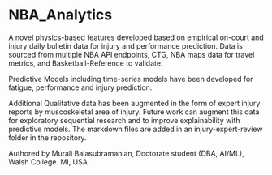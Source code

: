 # NBA_Analytics 
A novel physics-based features developed based on empirical on-court and injury daily bulletin data for injury and performance prediction. Data is sourced from multiple NBA API endpoints, CTG, NBA maps data for travel metrics, and Basketball-Reference to validate. 

Predictive Models including time-series models have been developed for fatigue, performance and injury prediction.

Additional Qualitative data has been augmented in the form of expert injury reports by muscoskeletal area of injury. Future work can augment this data for exploratory sequential research and to improve explainability with predictive models. The markdown files are added in an injury-expert-review folder in the repository.

Authored by Murali Balasubramanian, Doctorate student (DBA, AI/ML), Walsh College. MI, USA
